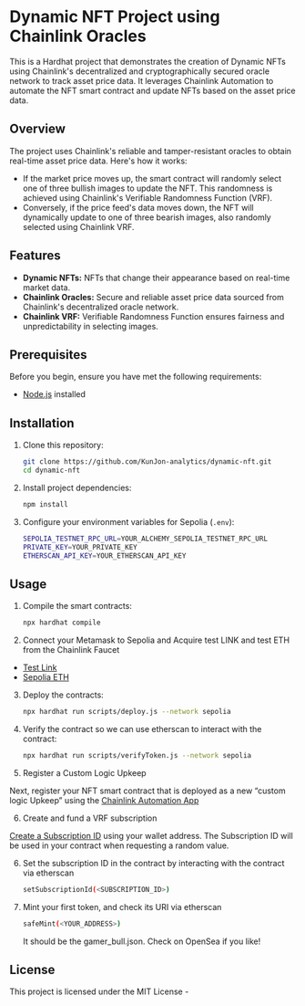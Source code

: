 # Dynamic NFT Project using Chainlink Oracles

This is a Hardhat project that demonstrates the creation of Dynamic NFTs using Chainlink's decentralized and cryptographically secured oracle network to track asset price data. It leverages Chainlink Automation to automate the NFT smart contract and update NFTs based on the asset price data.

## Overview

The project uses Chainlink's reliable and tamper-resistant oracles to obtain real-time asset price data. Here's how it works:

- If the market price moves up, the smart contract will randomly select one of three bullish images to update the NFT. This randomness is achieved using Chainlink's Verifiable Randomness Function (VRF).
- Conversely, if the price feed's data moves down, the NFT will dynamically update to one of three bearish images, also randomly selected using Chainlink VRF.

## Features

- **Dynamic NFTs:** NFTs that change their appearance based on real-time market data.
- **Chainlink Oracles:** Secure and reliable asset price data sourced from Chainlink's decentralized oracle network.
- **Chainlink VRF:** Verifiable Randomness Function ensures fairness and unpredictability in selecting images.

## Prerequisites

Before you begin, ensure you have met the following requirements:

- [Node.js](https://nodejs.org/) installed

## Installation

1. Clone this repository:

   ```bash
   git clone https://github.com/KunJon-analytics/dynamic-nft.git
   cd dynamic-nft
   ```

2. Install project dependencies:

   ```bash
   npm install
   ```

3. Configure your environment variables for Sepolia (`.env`):

   ```bash
   SEPOLIA_TESTNET_RPC_URL=YOUR_ALCHEMY_SEPOLIA_TESTNET_RPC_URL
   PRIVATE_KEY=YOUR_PRIVATE_KEY
   ETHERSCAN_API_KEY=YOUR_ETHERSCAN_API_KEY
   ```

## Usage

1. Compile the smart contracts:

   ```bash
   npx hardhat compile
   ```

2. Connect your Metamask to Sepolia and Acquire test LINK and test ETH from the Chainlink Faucet

- [Test Link](https://faucets.chain.link/)
- [Sepolia ETH](https://sepoliafaucet.com/)

3. Deploy the contracts:

   ```bash
   npx hardhat run scripts/deploy.js --network sepolia
   ```

4. Verify the contract so we can use etherscan to interact with the contract:

   ```bash
   npx hardhat run scripts/verifyToken.js --network sepolia
   ```

5. Register a Custom Logic Upkeep

Next, register your NFT smart contract that is deployed as a new “custom logic Upkeep” using the [Chainlink Automation App](https://docs.chain.link/chainlink-automation/register-upkeep/)

6. Create and fund a VRF subscription

[Create a Subscription ID](https://vrf.chain.link/sepolia/new) using your wallet address. The Subscription ID will be used in your contract when requesting a random value.

6. Set the subscription ID in the contract by interacting with the contract via etherscan

   ```bash
   setSubscriptionId(<SUBSCRIPTION_ID>)
   ```

7. Mint your first token, and check its URI via etherscan

   ```bash
   safeMint(<YOUR_ADDRESS>)
   ```

   It should be the gamer_bull.json. Check on OpenSea if you like!

<!-- 3. Interact with the NFT smart contract using the provided scripts.

## Example Scripts

- `scripts/updateNFT.js`: Trigger the dynamic update of the NFT based on market data.
- `scripts/getNFTData.js`: Retrieve current NFT data.
- `scripts/mintNFT.js`: Mint a new NFT. -->

## License

This project is licensed under the MIT License -
